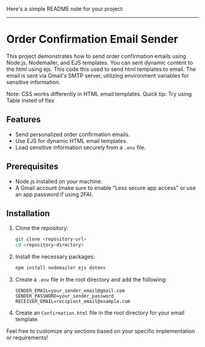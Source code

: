 Here's a simple README note for your project:

---

# Order Confirmation Email Sender

This project demonstrates how to send order confirmation emails using Node.js, Nodemailer, and EJS templates. You can sent dynamic content to the html using ejs. This code this used to send html templates to email. The email is sent via Gmail's SMTP server, utilizing environment variables for sensitive information.

Note: CSS works differently in HTML email templates. 
Quick tip: Try using Table insted of flex

## Features

- Send personalized order confirmation emails.
- Use EJS for dynamic HTML email templates.
- Load sensitive information securely from a `.env` file.

## Prerequisites

- Node.js installed on your machine.
- A Gmail account (make sure to enable "Less secure app access" or use an app password if using 2FA).

## Installation

1. Clone the repository:

   ```bash
   git clone <repository-url>
   cd <repository-directory>
   ```

2. Install the necessary packages:

   ```bash
   npm install nodemailer ejs dotenv
   ```

3. Create a `.env` file in the root directory and add the following:

   ```env
   SENDER_EMAIL=your_sender_email@gmail.com
   SENDER_PASSWORD=your_sender_password
   RECEIVER_EMAIL=recipient_email@example.com
   ```

4. Create an `Confirmation.html` file in the root directory for your email template.


Feel free to customize any sections based on your specific implementation or requirements!
